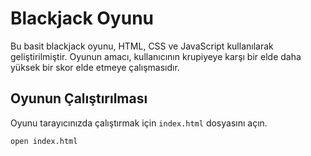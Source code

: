 # Blackjack Oyunu

Bu basit blackjack oyunu, HTML, CSS ve JavaScript kullanılarak geliştirilmiştir. Oyunun amacı, kullanıcının krupiyeye karşı bir elde daha yüksek bir skor elde etmeye çalışmasıdır.

## Oyunun Çalıştırılması

Oyunu tarayıcınızda çalıştırmak için `index.html` dosyasını açın.

```bash
open index.html
